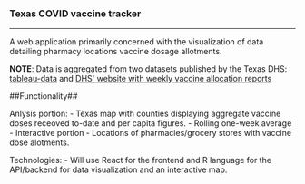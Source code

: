 ### **Texas COVID vaccine tracker** 
---
A web application primarily concerned with the visualization of data detailing pharmacy locations vaccine dosage allotments.

**NOTE**: Data is aggregated from two datasets published by the Texas DHS: [tableau-data](https://tabexternal.dshs.texas.gov/t/THD/views/COVID-19VaccineinTexasDashboard/Summary?%3Aorigin=card_share_link&%3Aembed=y&%3AisGuestRedirectFromVizportal=y) and
[DHS' website with weekly vaccine allocation reports](https://www.dshs.texas.gov/coronavirus/immunize/vaccine.aspx)

##Functionality##

Anlysis portion:
        - Texas map with counties displaying aggregate vaccine doses receoved to-date and per capita figures.
        - Rolling one-week average 
    - Interactive portion
        - Locations of pharmacies/grocery stores with vaccine dose alotments. 
        
Technologies:
    - Will use React for the frontend and R language for the API/backend for data visualization and an interactive map. 
    
